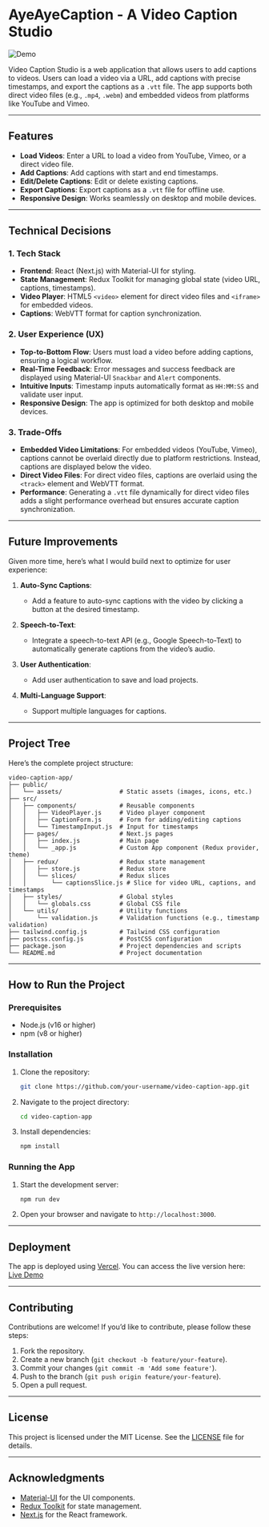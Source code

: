 # AyeAyeCaption - A Video Caption Studio

![Demo](https://via.placeholder.com/800x400) <!-- Replace with a GIF or screenshot of your app -->

Video Caption Studio is a web application that allows users to add captions to videos. Users can load a video via a URL, add captions with precise timestamps, and export the captions as a `.vtt` file. The app supports both direct video files (e.g., `.mp4`, `.webm`) and embedded videos from platforms like YouTube and Vimeo.

---

## Features

- **Load Videos**: Enter a URL to load a video from YouTube, Vimeo, or a direct video file.
- **Add Captions**: Add captions with start and end timestamps.
- **Edit/Delete Captions**: Edit or delete existing captions.
- **Export Captions**: Export captions as a `.vtt` file for offline use.
- **Responsive Design**: Works seamlessly on desktop and mobile devices.

---

## Technical Decisions

### 1. **Tech Stack**
- **Frontend**: React (Next.js) with Material-UI for styling.
- **State Management**: Redux Toolkit for managing global state (video URL, captions, timestamps).
- **Video Player**: HTML5 `<video>` element for direct video files and `<iframe>` for embedded videos.
- **Captions**: WebVTT format for caption synchronization.

### 2. **User Experience (UX)**
- **Top-to-Bottom Flow**: Users must load a video before adding captions, ensuring a logical workflow.
- **Real-Time Feedback**: Error messages and success feedback are displayed using Material-UI `Snackbar` and `Alert` components.
- **Intuitive Inputs**: Timestamp inputs automatically format as `HH:MM:SS` and validate user input.
- **Responsive Design**: The app is optimized for both desktop and mobile devices.

### 3. **Trade-Offs**
- **Embedded Video Limitations**: For embedded videos (YouTube, Vimeo), captions cannot be overlaid directly due to platform restrictions. Instead, captions are displayed below the video.
- **Direct Video Files**: For direct video files, captions are overlaid using the `<track>` element and WebVTT format.
- **Performance**: Generating a `.vtt` file dynamically for direct video files adds a slight performance overhead but ensures accurate caption synchronization.

---

## Future Improvements

Given more time, here’s what I would build next to optimize for user experience:

1. **Auto-Sync Captions**:
   - Add a feature to auto-sync captions with the video by clicking a button at the desired timestamp.

2. **Speech-to-Text**:
   - Integrate a speech-to-text API (e.g., Google Speech-to-Text) to automatically generate captions from the video’s audio.

3. **User Authentication**:
   - Add user authentication to save and load projects.

4. **Multi-Language Support**:
   - Support multiple languages for captions.

---

## Project Tree

Here’s the complete project structure:

```
video-caption-app/
├── public/
│   └── assets/                # Static assets (images, icons, etc.)
├── src/
│   ├── components/            # Reusable components
│   │   ├── VideoPlayer.js     # Video player component
│   │   ├── CaptionForm.js     # Form for adding/editing captions
│   │   └── TimestampInput.js  # Input for timestamps
│   ├── pages/                 # Next.js pages
│   │   ├── index.js           # Main page
│   │   └── _app.js            # Custom App component (Redux provider, theme)
│   ├── redux/                 # Redux state management
│   │   ├── store.js           # Redux store
│   │   └── slices/            # Redux slices
│   │       └── captionsSlice.js # Slice for video URL, captions, and timestamps
│   ├── styles/                # Global styles
│   │   └── globals.css        # Global CSS file
│   └── utils/                 # Utility functions
│       └── validation.js      # Validation functions (e.g., timestamp validation)
├── tailwind.config.js         # Tailwind CSS configuration
├── postcss.config.js          # PostCSS configuration
├── package.json               # Project dependencies and scripts
└── README.md                  # Project documentation
```

---

## How to Run the Project

### Prerequisites
- Node.js (v16 or higher)
- npm (v8 or higher)

### Installation
1. Clone the repository:
   ```bash
   git clone https://github.com/your-username/video-caption-app.git
   ```
2. Navigate to the project directory:
   ```bash
   cd video-caption-app
   ```
3. Install dependencies:
   ```bash
   npm install
   ```

### Running the App
1. Start the development server:
   ```bash
   npm run dev
   ```
2. Open your browser and navigate to `http://localhost:3000`.

---

## Deployment

The app is deployed using [Vercel](https://vercel.com/). You can access the live version here: [Live Demo](#) <!-- Add your live demo link here -->

---

## Contributing

Contributions are welcome! If you’d like to contribute, please follow these steps:
1. Fork the repository.
2. Create a new branch (`git checkout -b feature/your-feature`).
3. Commit your changes (`git commit -m 'Add some feature'`).
4. Push to the branch (`git push origin feature/your-feature`).
5. Open a pull request.

---

## License

This project is licensed under the MIT License. See the [LICENSE](LICENSE) file for details.

---

## Acknowledgments

- [Material-UI](https://mui.com/) for the UI components.
- [Redux Toolkit](https://redux-toolkit.js.org/) for state management.
- [Next.js](https://nextjs.org/) for the React framework.

